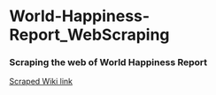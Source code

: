 # World-Happiness-Report_WebScraping
### Scraping the web of World Happiness Report 
[Scraped Wiki link](https://simple.wikipedia.org/wiki/List_of_countries_by_continents)
